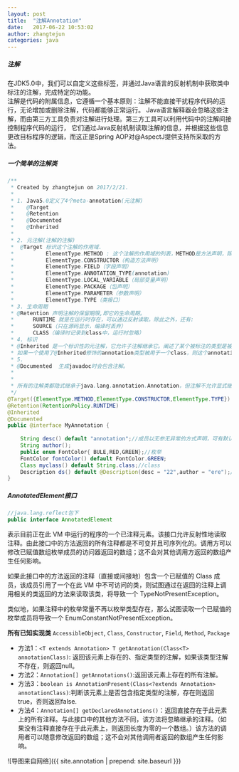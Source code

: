 ```yaml
---
layout: post
title:  "注解Annotation"
date:   2017-06-22 10:53:02
author: zhangtejun
categories: java
---
```

##### 注解

在JDK5.0中，我们可以自定义这些标签，并通过Java语言的反射机制中获取类中标注的注解，完成特定的功能。  
注解是代码的附属信息，它遵循一个基本原则：注解不能直接干扰程序代码的运行，无论增加或删除注解，代码都能够正常运行。
Java语言解释器会忽略这些注解，而由第三方工具负责对注解进行处理。第三方工具可以利用代码中的注解间接控制程序代码的运行，
它们通过Java反射机制读取注解的信息，并根据这些信息更改目标程序的逻辑，而这正是Spring AOP对@AspectJ提供支持所采取的方法。 

##### 一个简单的注解类  
```java
/**
 * Created by zhangtejun on 2017/2/21.
 * 
 * 1. Java5.0定义了4个meta-annotation(元注解)
 * 	  @Target
 * 	  @Retention
 * 	  @Documented
 *    @Inherited
 * 
 * 2. 元注解(注解的注解)
 * 	@Target 标识这个注解的作用域.
 *          ElementType.METHOD : 这个注解的作用域的列表，METHOD是方法声明，除此之外，还有：
 *          ElementType.CONSTRUCTOR（构造方法声明）
 *          ElementType.FIELD（字段声明）
 *          ElementType.ANNOTATION_TYPE(annotation)
 *          ElementType.LOCAL_VARIABLE（局部变量声明）
 *          ElementType.PACKAGE（包声明）
 *          ElementType.PARAMETER（参数声明）
 *          ElementType.TYPE（类接口）
 * 3. 生命周期
 * @Retention 声明注解的保留期限,即它的生命周期。
 * 		RUNTIME 就是在运行时存在，可以通过反射读取。除此之外，还有:
 * 		SOURCE（只在源码显示，编译时丢弃）
 * 		CLASS（编译时记录到class中，运行时忽略）
 * 4. 标识
 * @Inherited 是一个标识性的元注解，它允许子注解继承它。阐述了某个被标注的类型是被继承的。
 * 如果一个使用了@Inherited修饰的annotation类型被用于一个class，则这个annotation将被用于该class的子类。
 * 5. 
 * @Documented  生成javadoc时会包含注解。
 *
 *
 * 所有的注解类都隐式继承于java.lang.annotation.Annotation，但注解不允许显式继承于其他的接口
 */
@Target({ElementType.METHOD,ElementType.CONSTRUCTOR,ElementType.TYPE})
@Retention(RetentionPolicy.RUNTIME)
@Inherited
@Documented
public @interface MyAnnotation {
	
	String desc() default "annotation";//成员以无参无异常的方式声明，可有默认值.
    String author();
    public enum FontColor{ BULE,RED,GREEN};//枚举
    FontColor fontColor() default FontColor.GREEN;
    Class myclass() default String.class;//class
    Description ds() default @Description(desc = "22",author = "ere");//注解
}
```
##### AnnotatedElement接口
```java
//java.lang.reflect包下
public interface AnnotatedElement
```
表示目前正在此 VM 中运行的程序的一个已注释元素。该接口允许反射性地读取注释。由此接口中的方法返回的所有注释都是不可变并且可序列化的。调用方可以修改已赋值数组枚举成员的访问器返回的数组；这不会对其他调用方返回的数组产生任何影响。

如果此接口中的方法返回的注释（直接或间接地）包含一个已赋值的 Class 成员，该成员引用了一个在此 VM 中不可访问的类，则试图通过在返回的注释上调用相关的类返回的方法来读取该类，将导致一个 TypeNotPresentException。

类似地，如果注释中的枚举常量不再以枚举类型存在，那么试图读取一个已赋值的枚举成员将导致一个 EnumConstantNotPresentException。

**所有已知实现类**
`AccessibleObject`, `Class`, `Constructor`, `Field`, `Method`, `Package`

* 方法1：`<T extends Annotation> T getAnnotation(Class<T> annotationClass)`: 返回该元素上存在的、指定类型的注解，如果该类型注解不存在，则返回null。
* 方法2：`Annotation[] getAnnotations()`:返回该元素上存在的所有注解。
* 方法3：`boolean is AnnotationPresent(Class<?extends Annotation> annotationClass)`:判断该元素上是否包含指定类型的注解，存在则返回true，否则返回false.
* 方法4：`Annotation[] getDeclaredAnnotations()`：返回直接存在于此元素上的所有注释。与此接口中的其他方法不同，该方法将忽略继承的注释。（如果没有注释直接存在于此元素上，则返回长度为零的一个数组。）该方法的调用者可以随意修改返回的数组；这不会对其他调用者返回的数组产生任何影响。

![导图来自网络]({{ site.annotation | prepend: site.baseurl }})

##### 
